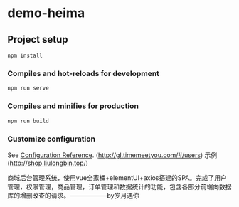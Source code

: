 # demo-heima

## Project setup
```
npm install
```

### Compiles and hot-reloads for development
```
npm run serve
```

### Compiles and minifies for production
```
npm run build
```

### Customize configuration
See [Configuration Reference](https://cli.vuejs.org/config/). 
(http://gl.timemeetyou.com/#/users) 示例
(http://shop.liulongbin.top/)

商城后台管理系统，使用vue全家桶+elementUI+axios搭建的SPA。完成了用户管理，权限管理，商品管理，订单管理和数据统计的功能，包含各部分前端向数据库的增删改查的请求。——————by岁月遇你